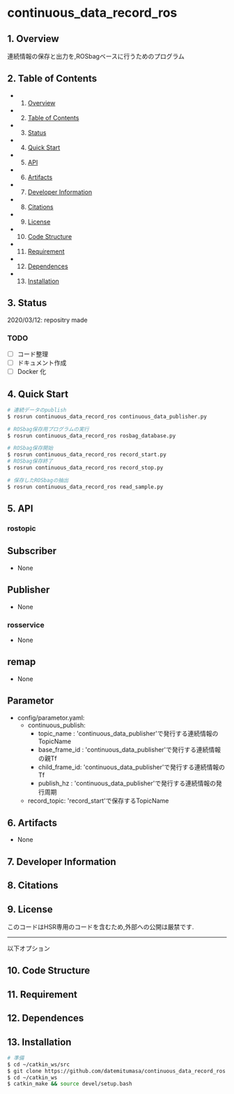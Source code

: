 # continuous_data_record_ros

##  1. <a name='Overview'></a>Overview
連続情報の保存と出力を,ROSbagベースに行うためのプログラム
##  2. <a name='TableofContents'></a>Table of Contents
<!-- vscode-markdown-toc -->
* 1. [Overview](#Overview)
* 2. [Table of Contents](#TableofContents)
* 3. [Status](#Status)
* 4. [Quick Start](#QuickStart)
* 5. [API](#API)
* 6. [Artifacts](#Artifacts)
* 7. [Developer Information](#DeveloperInformation)
* 8. [Citations](#Citations)
* 9. [License](#License)
* 10. [Code Structure](#CodeStructure)
* 11. [Requirement](#Requirement)
* 12. [Dependences](#Dependences)
* 13. [Installation](#Installation)

<!-- vscode-markdown-toc-config
	numbering=true
	autoSave=true
	/vscode-markdown-toc-config -->
<!-- /vscode-markdown-toc -->


##  3. <a name='Status'></a>Status
2020/03/12: repositry made  
### TODO
- [ ] コード整理
- [ ] ドキュメント作成
- [ ] Docker 化
##  4. <a name='QuickStart'></a>Quick Start

```bash  
# 連続データのpublish  
$ rosrun continuous_data_record_ros continuous_data_publisher.py  
```

```bash
# ROSbag保存用プログラムの実行
$ rosrun continuous_data_record_ros rosbag_database.py  
```

```bash
# ROSbag保存開始
$ rosrun continuous_data_record_ros record_start.py  
# ROSbag保存終了
$ rosrun continuous_data_record_ros record_stop.py  
```

```bash
# 保存したROSbagの抽出
$ rosrun continuous_data_record_ros read_sample.py  
```


##  5. <a name='API'></a>API
### rostopic
## Subscriber
* None  
## Publisher
* None  
### rosservice
* None  
## remap
* None  
## Parametor
* config/parametor.yaml:  
    - continuous_publish:  
        - topic_name    : 'continuous_data_publisher'で発行する連続情報のTopicName  
        - base_frame_id : 'continuous_data_publisher'で発行する連続情報の親Tf  
        - child_frame_id: 'continuous_data_publisher'で発行する連続情報のTf  
        - publish_hz    : 'continuous_data_publisher'で発行する連続情報の発行周期  
    - record_topic: 'record_start'で保存するTopicName  
##  6. <a name='Artifacts'></a>Artifacts
- None
### 

##  7. <a name='DeveloperInformation'></a>Developer Information


##  8. <a name='Citations'></a>Citations


##  9. <a name='License'></a>License
このコードはHSR専用のコードを含むため,外部への公開は厳禁です.

---
以下オプション

##  10. <a name='CodeStructure'></a>Code Structure

##  11. <a name='Requirement'></a>Requirement

##  12. <a name='Dependences'></a>Dependences

##  13. <a name='Installation'></a>Installation

```bash
# 準備   
$ cd ~/catkin_ws/src
$ git clone https://github.com/datemitumasa/continuous_data_record_ros.git
$ cd ~/catkin_ws
$ catkin_make && source devel/setup.bash
```
